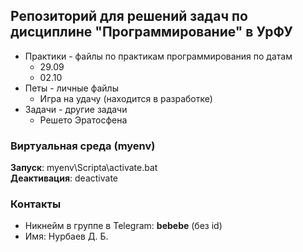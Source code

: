 ## Репозиторий для решений задач по дисциплине "Программирование" в УрФУ

* Практики - файлы по практикам программирования по датам
    * 29.09
    * 02.10
* Петы - личные файлы
    * Игра на удачу (находится в разработке)
* Задачи - другие задачи
    * Решето Эратосфена

### Виртуальная среда (myenv)
**Запуск**: myenv\Scripta\activate.bat\
**Деактивация**: deactivate

### Контакты
* Никнейм в группе в Telegram: **bebebe** (без id)
* Имя: Нурбаев Д. Б.
